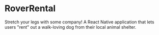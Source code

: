 # RoverRental
Stretch your legs with some company! A React Native application that lets users "rent" out a walk-loving dog from their local animal shelter.
